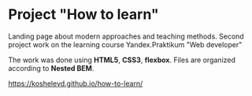 # Project "How to learn"

Landing page about modern approaches and teaching methods. Second project
work on the learning course Yandex.Praktikum "Web developer"

The work was done using **HTML5**, **CSS3**, **flexbox**.
Files are organized according to **Nested BEM**.

https://koshelevd.github.io/how-to-learn/
